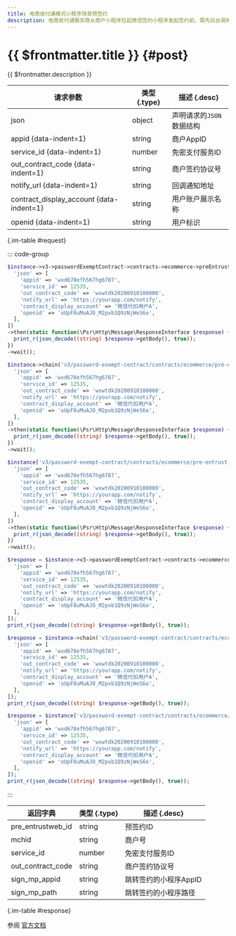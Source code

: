 ```yaml
---
title: 电商收付通模式小程序场景预签约
description: 电商收付通服务商从商户小程序拉起微信签约小程序发起签约前，需先后台调用预签约接口完成预签约，获取预签约ID，再拉起微信签约小程序；用户完成签约授权后，再返回商户小程序。 注意 用户在微信的页面中完成免密支付签约后，微信会同时将签约信息通过异步通知的方式通知给商户后台。 如果用户放弃签约或签约失败则不通知; 商户获取的签约会话有效期为2小时。
---
```


# {{ $frontmatter.title }} {#post}

{{ $frontmatter.description }}

| 请求参数 | 类型 {.type} | 描述 {.desc}
| --- | --- | ---
| json | object | 声明请求的`JSON`数据结构
| appid {data-indent=1} | string | 商户AppID
| service_id {data-indent=1} | number | 免密支付服务ID
| out_contract_code {data-indent=1} | string | 商户签约协议号
| notify_url {data-indent=1} | string | 回调通知地址
| contract_display_account {data-indent=1} | string | 用户账户展示名称
| openid {data-indent=1} | string | 用户标识

{.im-table #request}

::: code-group

```php [异步纯链式]
$instance->v3->passwordExemptContract->contracts->ecommerce->preEntrustSign->miniProgram->postAsync([
  'json' => [
    'appid' => 'wxd678efh567hg6787',
    'service_id' => 12535,
    'out_contract_code' => 'wxwtdk20200910100000',
    'notify_url' => 'https://yourapp.com/notify',
    'contract_display_account' => '微信代扣用户A',
    'openid' => 'oUpF8uMuAJO_M2pxb1Q9zNjWeS6o',
  ],
])
->then(static function(\Psr\Http\Message\ResponseInterface $response) {
  print_r(json_decode((string) $response->getBody(), true));
})
->wait();
```

```php [异步声明式]
$instance->chain('v3/password-exempt-contract/contracts/ecommerce/pre-entrust-sign/mini-program')->postAsync([
  'json' => [
    'appid' => 'wxd678efh567hg6787',
    'service_id' => 12535,
    'out_contract_code' => 'wxwtdk20200910100000',
    'notify_url' => 'https://yourapp.com/notify',
    'contract_display_account' => '微信代扣用户A',
    'openid' => 'oUpF8uMuAJO_M2pxb1Q9zNjWeS6o',
  ],
])
->then(static function(\Psr\Http\Message\ResponseInterface $response) {
  print_r(json_decode((string) $response->getBody(), true));
})
->wait();
```

```php [异步属性式]
$instance['v3/password-exempt-contract/contracts/ecommerce/pre-entrust-sign/mini-program']->postAsync([
  'json' => [
    'appid' => 'wxd678efh567hg6787',
    'service_id' => 12535,
    'out_contract_code' => 'wxwtdk20200910100000',
    'notify_url' => 'https://yourapp.com/notify',
    'contract_display_account' => '微信代扣用户A',
    'openid' => 'oUpF8uMuAJO_M2pxb1Q9zNjWeS6o',
  ],
])
->then(static function(\Psr\Http\Message\ResponseInterface $response) {
  print_r(json_decode((string) $response->getBody(), true));
})
->wait();
```

```php [同步纯链式]
$response = $instance->v3->passwordExemptContract->contracts->ecommerce->preEntrustSign->miniProgram->post([
  'json' => [
    'appid' => 'wxd678efh567hg6787',
    'service_id' => 12535,
    'out_contract_code' => 'wxwtdk20200910100000',
    'notify_url' => 'https://yourapp.com/notify',
    'contract_display_account' => '微信代扣用户A',
    'openid' => 'oUpF8uMuAJO_M2pxb1Q9zNjWeS6o',
  ],
]);
print_r(json_decode((string) $response->getBody(), true));
```

```php [同步声明式]
$response = $instance->chain('v3/password-exempt-contract/contracts/ecommerce/pre-entrust-sign/mini-program')->post([
  'json' => [
    'appid' => 'wxd678efh567hg6787',
    'service_id' => 12535,
    'out_contract_code' => 'wxwtdk20200910100000',
    'notify_url' => 'https://yourapp.com/notify',
    'contract_display_account' => '微信代扣用户A',
    'openid' => 'oUpF8uMuAJO_M2pxb1Q9zNjWeS6o',
  ],
]);
print_r(json_decode((string) $response->getBody(), true));
```

```php [同步属性式]
$response = $instance['v3/password-exempt-contract/contracts/ecommerce/pre-entrust-sign/mini-program']->post([
  'json' => [
    'appid' => 'wxd678efh567hg6787',
    'service_id' => 12535,
    'out_contract_code' => 'wxwtdk20200910100000',
    'notify_url' => 'https://yourapp.com/notify',
    'contract_display_account' => '微信代扣用户A',
    'openid' => 'oUpF8uMuAJO_M2pxb1Q9zNjWeS6o',
  ],
]);
print_r(json_decode((string) $response->getBody(), true));
```

:::

| 返回字典 | 类型 {.type} | 描述 {.desc}
| --- | --- | ---
| pre_entrustweb_id | string | 预签约ID
| mchid | string | 商户号
| service_id | number | 免密支付服务ID
| out_contract_code | string | 商户签约协议号
| sign_mp_appid | string | 跳转签约的小程序AppID
| sign_mp_path | string | 跳转签约的小程序路径

{.im-table #response}

参阅 [官方文档](https://pay.weixin.qq.com/docs/partner/apis/partner-password-free-contract/sign/ec-mini-program-pre-entrust-sign.html)
